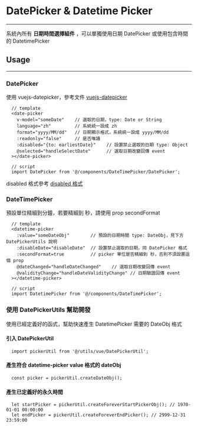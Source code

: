 # DatePicker & Datetime Picker
---
系統內所有 **日期時間選擇組件** ，可以單獨使用日期 DatePicker 或使用包含時間的 DatetimePicker

## Usage
---

### DatePicker

使用 vuejs-datepicker，參考文件 [vuejs-datepicker](https://github.com/charliekassel/vuejs-datepicker#available-props)

```
  // template
  <date-picker
    v-model="someDate"    // 選取的日期，type: Date or String
    language="zh"         // 系統統一設成 zh
    format="yyyy/MM/dd"   // 日期顯示格式，系統統一設成 yyyy/MM/dd
    :readonly="false"     // 是否唯讀
    :disabled="{to: earliestDate}"    // 設置禁止選取的日期 type: Object
    @selected="handleSelectDate"      // 選取日期改變回傳 event
  ></date-picker>

  // script
  import DatePicker from '@/components/DateTimePicker/DatePicker';
```

disabled 格式參考 [disabled 格式](https://github.com/charliekassel/vuejs-datepicker#disabled-dates)

### DateTimePicker

預設單位精細到分鐘，若要精細到 秒，請使用 prop secondFormat

```
  // template
  <datetime-picker
    :value="someDateObj"        // 預設的日期時間 type: DateObj，見下方 DatePickerUtils 說明
    :disableDate="disableDate"  // 設置禁止選取的日期，同 DatePicker 格式
    :secondFormat=true          // picker 單位是否精細到 秒，否則不須設置這個 prop
    @dateChanged="handleDateChanged"    // 選取日期改變回傳 event
    @validityChange="handleDateValidityChange" // 日期驗證回傳 event
  ></datetime-picker>

  // script
  import DatetimePicker from '@/components/DateTimePicker';
```

### 使用 DatePickerUtils 幫助開發

使用已經定義好的函式，幫助快速產生 DatetimePicker 需要的 DateObj 格式

#### 引入 DatePickerUtil
```
  import pickerUtil from '@/utils/vue/DatePickerUtil';
```

#### 產生符合 datetime-picker value 格式的 dateObj

```
  const picker = pickerUtil.createDateObj();
```

#### 產生已定義好的永久時間

```
  let startPicker = pickerUtil.createForeverStartPickerObj(); // 1970-01-01 00:00:00
  let endPicker = pickerUtil.createForeverEndPicker(); // 2999-12-31 23:59:00
```
